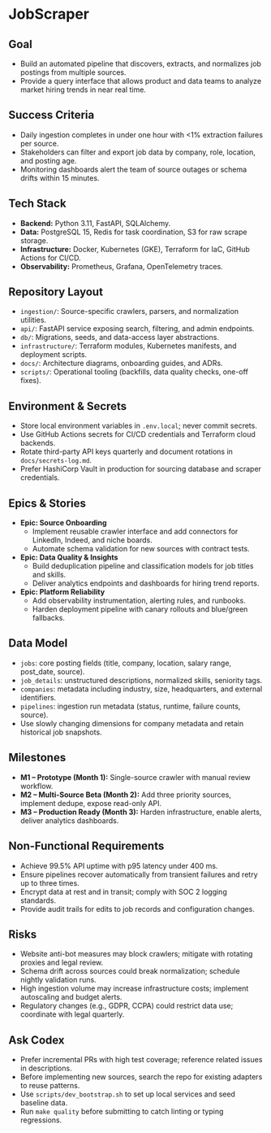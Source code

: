 # JobScraper

## Goal
- Build an automated pipeline that discovers, extracts, and normalizes job postings from multiple sources.
- Provide a query interface that allows product and data teams to analyze market hiring trends in near real time.

## Success Criteria
- Daily ingestion completes in under one hour with <1% extraction failures per source.
- Stakeholders can filter and export job data by company, role, location, and posting age.
- Monitoring dashboards alert the team of source outages or schema drifts within 15 minutes.

## Tech Stack
- **Backend:** Python 3.11, FastAPI, SQLAlchemy.
- **Data:** PostgreSQL 15, Redis for task coordination, S3 for raw scrape storage.
- **Infrastructure:** Docker, Kubernetes (GKE), Terraform for IaC, GitHub Actions for CI/CD.
- **Observability:** Prometheus, Grafana, OpenTelemetry traces.

## Repository Layout
- `ingestion/`: Source-specific crawlers, parsers, and normalization utilities.
- `api/`: FastAPI service exposing search, filtering, and admin endpoints.
- `db/`: Migrations, seeds, and data-access layer abstractions.
- `infrastructure/`: Terraform modules, Kubernetes manifests, and deployment scripts.
- `docs/`: Architecture diagrams, onboarding guides, and ADRs.
- `scripts/`: Operational tooling (backfills, data quality checks, one-off fixes).

## Environment & Secrets
- Store local environment variables in `.env.local`; never commit secrets.
- Use GitHub Actions secrets for CI/CD credentials and Terraform cloud backends.
- Rotate third-party API keys quarterly and document rotations in `docs/secrets-log.md`.
- Prefer HashiCorp Vault in production for sourcing database and scraper credentials.

## Epics & Stories
- **Epic: Source Onboarding**
  - Implement reusable crawler interface and add connectors for LinkedIn, Indeed, and niche boards.
  - Automate schema validation for new sources with contract tests.
- **Epic: Data Quality & Insights**
  - Build deduplication pipeline and classification models for job titles and skills.
  - Deliver analytics endpoints and dashboards for hiring trend reports.
- **Epic: Platform Reliability**
  - Add observability instrumentation, alerting rules, and runbooks.
  - Harden deployment pipeline with canary rollouts and blue/green fallbacks.

## Data Model
- `jobs`: core posting fields (title, company, location, salary range, post_date, source).
- `job_details`: unstructured descriptions, normalized skills, seniority tags.
- `companies`: metadata including industry, size, headquarters, and external identifiers.
- `pipelines`: ingestion run metadata (status, runtime, failure counts, source).
- Use slowly changing dimensions for company metadata and retain historical job snapshots.

## Milestones
- **M1 – Prototype (Month 1):** Single-source crawler with manual review workflow.
- **M2 – Multi-Source Beta (Month 2):** Add three priority sources, implement dedupe, expose read-only API.
- **M3 – Production Ready (Month 3):** Harden infrastructure, enable alerts, deliver analytics dashboards.

## Non-Functional Requirements
- Achieve 99.5% API uptime with p95 latency under 400 ms.
- Ensure pipelines recover automatically from transient failures and retry up to three times.
- Encrypt data at rest and in transit; comply with SOC 2 logging standards.
- Provide audit trails for edits to job records and configuration changes.

## Risks
- Website anti-bot measures may block crawlers; mitigate with rotating proxies and legal review.
- Schema drift across sources could break normalization; schedule nightly validation runs.
- High ingestion volume may increase infrastructure costs; implement autoscaling and budget alerts.
- Regulatory changes (e.g., GDPR, CCPA) could restrict data use; coordinate with legal quarterly.

## Ask Codex
- Prefer incremental PRs with high test coverage; reference related issues in descriptions.
- Before implementing new sources, search the repo for existing adapters to reuse patterns.
- Use `scripts/dev_bootstrap.sh` to set up local services and seed baseline data.
- Run `make quality` before submitting to catch linting or typing regressions.
